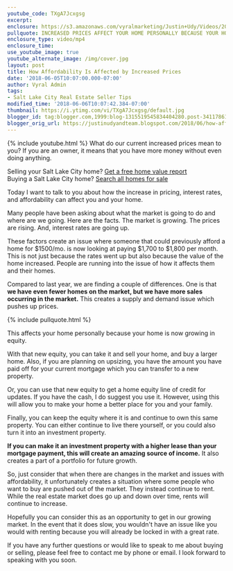 ```yaml
---
youtube_code: TXgA7Jcxgsg
excerpt:
enclosure: https://s3.amazonaws.com/vyralmarketing/Justin+Udy/Videos/2018/June/Salt+Lake+City+Real+Estate+Agent-+How+Affordability+is+Affected+by+Increased+Prices.mp4
pullquote: INCREASED PRICES AFFECT YOUR HOME PERSONALLY BECAUSE YOUR HOME IS NOW GROWING IN EQUITY.
enclosure_type: video/mp4
enclosure_time:
use_youtube_image: true
youtube_alternate_image: /img/cover.jpg
layout: post
title: How Affordability Is Affected by Increased Prices
date: '2018-06-05T10:07:00.000-07:00'
author: Vyral Admin
tags:
- Salt Lake City Real Estate Seller Tips
modified_time: '2018-06-06T10:07:42.384-07:00'
thumbnail: https://i.ytimg.com/vi/TXgA7Jcxgsg/default.jpg
blogger_id: tag:blogger.com,1999:blog-1315519545834404280.post-3411786145055492170
blogger_orig_url: https://justinudyandteam.blogspot.com/2018/06/how-affordability-is-affected-by.html
---
```

{% include youtube.html %}
What do our current increased prices mean to you? If you are an owner, it means that you have more money without even doing anything.

<div class="post-cta">
Selling your Salt Lake City home? <a href="http://www.justinudy.com/sell-your-home/" target="_blank">Get a free home value report</a><br>
Buying a Salt Lake City home? <a href="http://www.saltlakehomesearch.com/" target="_blank">Search all homes for sale</a>
</div>

Today I want to talk to you about how the increase in pricing, interest rates, and affordability can affect you and your home.

Many people have been asking about what the market is going to do and where are we going. Here are the facts. The market is growing. The prices are rising. And, interest rates are going up.

These factors create an issue where someone that could previously afford a home for $1500/mo. is now looking at paying $1,700 to $1,800 per month. This is not just because the rates went up but also because the value of the home increased. People are running into the issue of how it affects them and their homes.

Compared to last year, we are finding a couple of differences. One is that **we have even fewer homes on the market, but we have more sales occurring in the market.** This creates a supply and demand issue which pushes up prices.

{% include pullquote.html %}

This affects your home personally because your home is now growing in equity.

With that new equity, you can take it and sell your home, and buy a larger home. Also, if you are planning on upsizing, you have the amount you have paid off for your current mortgage which you can transfer to a new property.

Or, you can use that new equity to get a home equity line of credit for updates. If you have the cash, I do suggest you use it. However, using this will allow you to make your home a better place for you and your family.

Finally, you can keep the equity where it is and continue to own this same property. You can either continue to live there yourself, or you could also turn it into an investment property.

**If you can make it an investment property with a higher lease than your mortgage payment, this will create an amazing source of income.** It also creates a part of a portfolio for future growth.

So, just consider that when there are changes in the market and issues with affordability, it unfortunately creates a situation where some people who want to buy are pushed out of the market. They instead continue to rent. While the real estate market does go up and down over time, rents will continue to increase.

Hopefully you can consider this as an opportunity to get in our growing market. In the event that it does slow, you wouldn't have an issue like you would with renting because you will already be locked in with a great rate.

If you have any further questions or would like to speak to me about buying or selling, please feel free to contact me by phone or email. I look forward to speaking with you soon.

